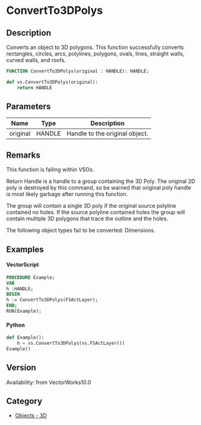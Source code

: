 # ConvertTo3DPolys

## Description
Converts an object to 3D polygons. This function successfully converts rectangles, circles, arcs, polylines, polygons, ovals, lines, straight walls, curved walls, and roofs.

```pascal
FUNCTION ConvertTo3DPolys(original : HANDLE): HANDLE;
```

```python
def vs.ConvertTo3DPolys(original):
    return HANDLE
```

## Parameters
|Name|Type|Description|
|---|---|---|
|original|HANDLE|Handle to the original object.|

## Remarks
This function is failing within VSOs.



Return Handle is a handle to a group containing the 3D Poly.  The original 2D poly is destroyed by this command, so be warned that original poly handle is most likely garbage after running this function.

The group will contain a single 3D poly if the original source polyline contained no holes. If the source polyline contained holes the group will contain multiple 3D polygons that trace the outline and the holes.

The following object types fail to be converted: Dimensions.

## Examples
#### VectorScript ####
```pascal
PROCEDURE Example;
VAR
h :HANDLE;
BEGIN
h := ConvertTo3DPolys(FSActLayer);
END;
RUN(Example);
```
#### Python ####
```python
def Example():
	h = vs.ConvertTo3DPolys(vs.FSActLayer())
Example()
```

## Version
Availability: from VectorWorks10.0

## Category
* [Objects - 3D](../Categories/Objects%20-%203D.md)
